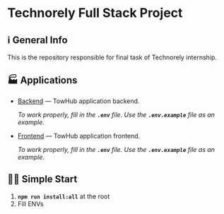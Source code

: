 # Technorely Full Stack Project

## ℹ️ General Info

This is the repository responsible for final task of Technorely internship.

## 🏭 Applications

- [Backend](./backend) — TowHub application backend.

  _To work properly, fill in the **`.env`** file. Use the **`.env.example`** file as an example._

- [Frontend](./frontend) — TowHub application frontend.

  _To work properly, fill in the **`.env`** file. Use the **`.env.example`** file as an example._

## 🏃‍♂️ Simple Start

1. **`npm run install:all`** at the root
2. Fill ENVs
